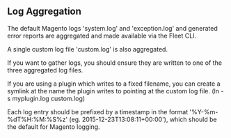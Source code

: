 Log Aggregation
---------------

The default Magento logs 'system.log' and 'exception.log' and generated error reports are aggregated and made available via the Fleet CLI.

A single custom log file 'custom.log' is also aggregated.

If you want to gather logs, you should ensure they are written to one of the three aggregated log files.

If you are using a plugin which writes to a fixed filename, you can create a symlink at the name the plugin writes to pointing at the custom log file. (ln -s myplugin.log custom.log)

Each log entry should be prefixed by a timestamp in the format '%Y-%m-%dT%H:%M:%S%z' (eg. 2015-12-23T13:08:11+00:00'), which should be the default for Magento logging.
